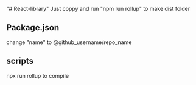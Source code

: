 "# React-library"
Just coppy and run "npm run rollup" to make dist folder

## Package.json

change "name" to @github_username/repo_name

## scripts

npx run rollup to compile
